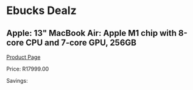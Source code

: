 
# Ebucks Dealz
## Apple: 13" MacBook Air: Apple M1 chip with 8-core CPU and 7-core GPU, 256GB
[Product Page](https://www.ebucks.com/web/shop/productSelected.do?prodId=1094805707&catId=247215498)

Price: R17999.00

Savings: 


	